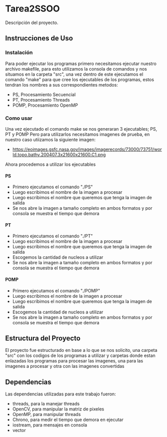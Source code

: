 # Tarea2SSOO

Descripción del proyecto.

## Instrucciones de Uso

### Instalación

Para poder ejecutar los programas primero necesitamos ejecutar nuestro archivo makefile, para esto utilizamos la consola de comandos y nos situamos en la carpeta "src", una vez dentro de este ejecutamos el comando "make" para que cree los ejecutables de los programas, estos tendran los nombres a sus correspondientes metodos:
* PS, Procesamiento Secuencial
* PT, Procesamiento Threads
* POMP, Procesamiento OpenMP

### Como usar

Una vez ejecutado el comando make se nos generaran 3 ejecutables; PS, PT y POMP
Pero para utilizarlos necesitamos imagenes de prueba, en nuestro caso utiizamos la siguiente imagen: 
* https://eoimages.gsfc.nasa.gov/images/imagerecords/73000/73751/world.topo.bathy.200407.3x21600x21600.C1.png

Ahora procedemos a utilizar los ejecutables

#### PS
* Primero ejecutamos el comando "./PS"
* Luego escribimos el nombre de la imagen a procesar
* Luego escribimos el nombre que queremos que tenga la imagen de salida
* Se nos abre la imagen a tamaño completo en ambos formatos y por consola se muestra el tiempo que demora

#### PT
* Primero ejecutamos el comando "./PT"
* Luego escribimos el nombre de la imagen a procesar
* Luego escribimos el nombre que queremos que tenga la imagen de salida
* Escogemos la cantidad de nucleos a utilizar
* Se nos abre la imagen a tamaño completo en ambos formatos y por consola se muestra el tiempo que demora

#### POMP
* Primero ejecutamos el comando "./POMP"
* Luego escribimos el nombre de la imagen a procesar
* Luego escribimos el nombre que queremos que tenga la imagen de salida
* Escogemos la cantidad de nucleos a utilizar
* Se nos abre la imagen a tamaño completo en ambos formatos y por consola se muestra el tiempo que demora



## Estructura del Proyecto

El proyecto fue estructurado en base a lo que se nos solicito, una carpeta "src" con los codigos de los programas a utilizar y carpetas donde estan enlazadas los programas para procesar las imagenes, una para las imagenes a procesar y otra con las imagenes convertidas

## Dependencias

Las dependencias utilizadas para este trabajo fueron:
* threads, para la manejar threads
* OpenCV, para manipular la matriz de pixeles
* OpenMP, para manipular threads
* Chrono, para medir el tiempo que demora en ejecutar
* iostream, para mensajes en consola
* vector
